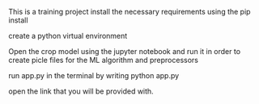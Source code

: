 This is a training project
 install the necessary requirements using the pip install

 create a python virtual environment

 Open the crop model using the jupyter notebook and run it in order to 
 create picle files for the ML algorithm and preprocessors

 run app.py in the terminal by writing python app.py

open the link that you will be provided with.

